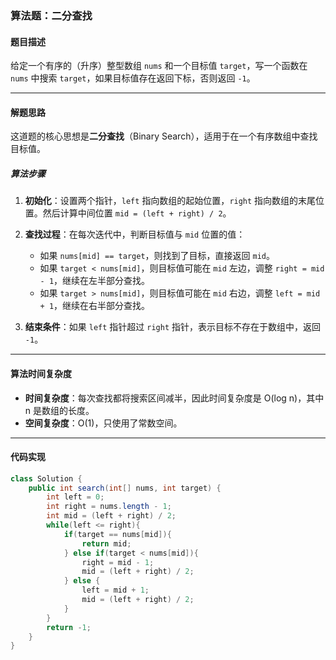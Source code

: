### 算法题：二分查找

#### 题目描述
给定一个有序的（升序）整型数组 `nums` 和一个目标值 `target`，写一个函数在 `nums` 中搜索 `target`，如果目标值存在返回下标，否则返回 `-1`。

---

#### 解题思路

这道题的核心思想是**二分查找**（Binary Search），适用于在一个有序数组中查找目标值。

##### 算法步骤
1. **初始化**：设置两个指针，`left` 指向数组的起始位置，`right` 指向数组的末尾位置。然后计算中间位置 `mid = (left + right) / 2`。
   
2. **查找过程**：在每次迭代中，判断目标值与 `mid` 位置的值：
   - 如果 `nums[mid] == target`，则找到了目标，直接返回 `mid`。
   - 如果 `target < nums[mid]`，则目标值可能在 `mid` 左边，调整 `right = mid - 1`，继续在左半部分查找。
   - 如果 `target > nums[mid]`，则目标值可能在 `mid` 右边，调整 `left = mid + 1`，继续在右半部分查找。

3. **结束条件**：如果 `left` 指针超过 `right` 指针，表示目标不存在于数组中，返回 `-1`。

---

#### 算法时间复杂度

- **时间复杂度**：每次查找都将搜索区间减半，因此时间复杂度是 O(log n)，其中 n 是数组的长度。
- **空间复杂度**：O(1)，只使用了常数空间。

---

#### 代码实现

```java
class Solution {
    public int search(int[] nums, int target) {
        int left = 0;
        int right = nums.length - 1;
        int mid = (left + right) / 2;
        while(left <= right){
            if(target == nums[mid]){
                return mid;
            } else if(target < nums[mid]){
                right = mid - 1;
                mid = (left + right) / 2;
            } else {
                left = mid + 1;
                mid = (left + right) / 2;
            }
        }
        return -1;
    }
}
```